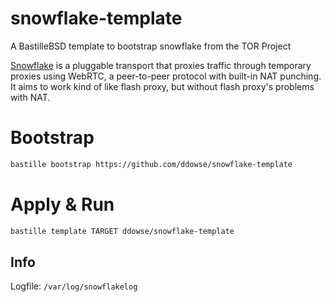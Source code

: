 # snowflake-template
A BastilleBSD template to bootstrap snowflake from the TOR Project

[Snowflake](https://gitlab.torproject.org/tpo/anti-censorship/pluggable-transports/snowflake/-/wikis/home) is a pluggable transport that proxies traffic through temporary proxies using WebRTC, a peer-to-peer protocol with built-in NAT punching. It aims to work kind of like flash proxy, but without flash proxy's problems with NAT.

# Bootstrap

```sh
bastille bootstrap https://github.com/ddowse/snowflake-template
```

# Apply & Run

```sh
bastille template TARGET ddowse/snowflake-template
```

## Info

Logfile: `/var/log/snowflakelog`

